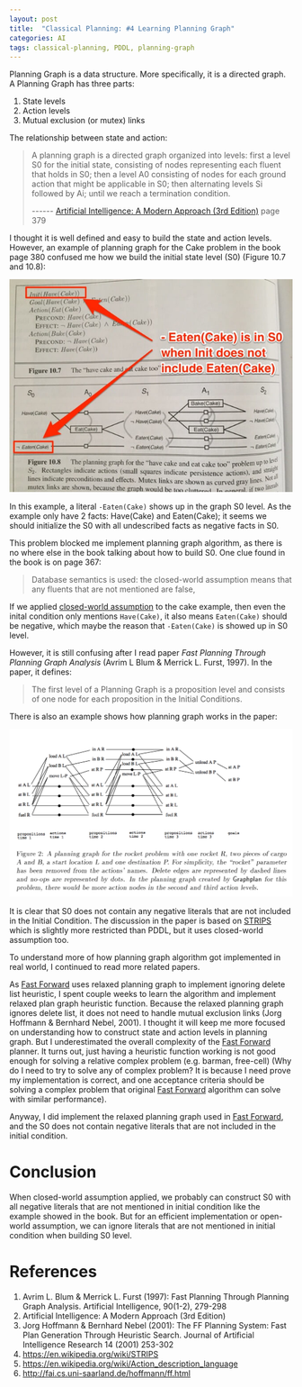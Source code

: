 ```yaml
---
layout: post
title:  "Classical Planning: #4 Learning Planning Graph"
categories: AI
tags: classical-planning, PDDL, planning-graph
---
```


Planning Graph is a data structure. More specifically, it is a directed graph.
A Planning Graph has three parts:

1. State levels
2. Action levels
3. Mutual exclusion (or mutex) links

The relationship between state and action:

> A planning graph is a directed graph organized into levels: first a level S0 for the initial state, consisting of nodes representing each fluent that holds in S0; then a level A0 consisting of nodes for each ground action that might be applicable in S0; then alternating levels Si followed by Ai; until we reach a termination condition.
>
> ------ [Artificial Intelligence: A Modern Approach (3rd Edition)] page 379

I thought it is well defined and easy to build the state and action levels. However, an example of planning graph for the Cake problem in the book page 380 confused me how we build the initial state level (S0) (Figure 10.7 and 10.8):

![Planning graph for cake problem](/images/aima-figure-10-7-and-10-8.jpg)

In this example, a literal `-Eaten(Cake)` shows up in the graph S0 level. As the example only have 2 facts: Have(Cake) and Eaten(Cake); it seems we should initialize the S0 with all undescribed facts as negative facts in S0.

This problem blocked me implement planning graph algorithm, as there is no where else in the book talking about how to build S0.
One clue found in the book is on page 367:

> Database semantics is used: the closed-world assumption means that any fluents that are not mentioned are false,

If we applied [closed-world assumption] to the cake example, then even the inital condition only mentions `Have(Cake)`, it also means `Eaten(Cake)` should be negative, which maybe the reason that `-Eaten(Cake)` is showed up in S0 level.

However, it is still confusing after I read paper _Fast Planning Through Planning Graph Analysis_ (Avrim L Blum & Merrick L. Furst, 1997).
In the paper, it defines:

> The first level of a Planning Graph is a proposition level and consists of one node for each proposition in the Initial Conditions.

There is also an example shows how planning graph works in the paper:

![Planning graph for the rocket problem](/images/graphplan-page-5-figure-2.png)

It is clear that S0 does not contain any negative literals that are not included in the Initial Condition.
The discussion in the paper is based on [STRIPS] which is slightly more restricted than PDDL, but it uses closed-world assumption too.

To understand more of how planning graph algorithm got implemented in real world, I continued to read more related papers.

As [Fast Forward] uses relaxed planning graph to implement ignoring delete list heuristic, I spent couple weeks to learn the algorithm and implement relaxed plan graph heuristic function. Because the relaxed planning graph ignores delete list, it does not need to handle mutual exclusion links (Jorg Hoffmann & Bernhard Nebel, 2001). I thought it will keep me more focused on understanding how to construct state and action levels in planning graph. But I underestimated the overall complexity of the [Fast Forward] planner. It turns out, just having a heuristic function working is not good enough for solving a relative complex problem (e.g. barman, free-cell) (Why do I need to try to solve any of complex problem? It is because I need prove my implementation is correct, and one acceptance criteria should be solving a complex problem that original [Fast Forward] algorithm can solve with similar performance).

Anyway, I did implement the relaxed planning graph used in [Fast Forward], and the S0 does not contain negative literals that are not included in the initial condition.

Conclusion
==============

When closed-world assumption applied, we probably can construct S0 with all negative literals that are not mentioned in initial condition like the example showed in the book. But for an efficient implementation or open-world assumption, we can ignore literals that are not mentioned in initial condition when building S0 level.

References
=================

1. Avrim L. Blum & Merrick L. Furst (1997): Fast Planning Through Planning Graph Analysis. Artificial Intelligence, 90(1-2), 279-298
2. Artificial Intelligence: A Modern Approach (3rd Edition)
3. Jorg Hoffmann & Bernhard Nebel (2001): The FF Planning System: Fast Plan Generation Through Heuristic Search. Journal of Artificial Intelligence Research 14 (2001) 253-302
4. https://en.wikipedia.org/wiki/STRIPS
5. https://en.wikipedia.org/wiki/Action_description_language
6. http://fai.cs.uni-saarland.de/hoffmann/ff.html

[Artificial Intelligence: A Modern Approach (3rd Edition)]:          http://www.amazon.com/Artificial-Intelligence-Modern-Approach-Edition/dp/0136042597
[Closed-world assumption]:                                           https://en.wikipedia.org/wiki/Closed-world_assumption
[Open World Assumption]:                                             https://en.wikipedia.org/wiki/Open-world_assumption
[Fast Forward]:                                                      http://fai.cs.uni-saarland.de/hoffmann/ff.html
[STRIPS]:                                                            https://en.wikipedia.org/wiki/STRIPS
[ADL]:                                                               https://en.wikipedia.org/wiki/Action_description_language